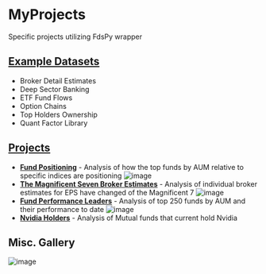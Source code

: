 # MyProjects
Specific projects utilizing FdsPy wrapper

## [Example Datasets](https://github.com/nurciuoli/MyProjects/tree/main/examples/datasets)
 - Broker Detail Estimates
 - Deep Sector Banking
 - ETF Fund Flows
 - Option Chains
 - Top Holders Ownership
 - Quant Factor Library

## [Projects](https://github.com/nurciuoli/MyProjects/tree/main/projects)
- [__Fund Positioning__](https://github.com/nurciuoli/FdsPy/tree/main/analysis/Top%20Fund%20Positioning) - Analysis of how the top funds by AUM relative to specific indices are positioning
![image](https://github.com/nurciuoli/FdsPy/assets/57609455/62541bf7-0494-4d49-8d1c-0a652f109d37)
- [__The Magnificent Seven Broker Estimates__](https://github.com/nurciuoli/FdsPy/tree/main/analysis/Broker%20Estimates) - Analysis of individual broker estimates for EPS have changed of the Magnificent 7
![image](https://github.com/nurciuoli/FdsPy/assets/57609455/bd4bc743-d0d3-448b-acf5-f499065a630e)
- [__Fund Performance Leaders__](https://github.com/nurciuoli/MyFdsProjects/tree/main/projects/Performance%20Leaders) - Analysis of top 250 funds by AUM and their performance to date
![image](https://github.com/nurciuoli/MyFdsProjects/assets/57609455/2fbc7f84-db56-47db-b064-1012e275d5ad)
- [__Nvidia Holders__](https://github.com/nurciuoli/FdsPy/tree/main/analysis/Nvidia%20Holder%20Analysis) - Analysis of Mutual funds that current hold Nvidia

## Misc. Gallery
![image](https://github.com/nurciuoli/MyFdsProjects/assets/57609455/1fce5fab-d67f-4808-b4aa-21ca5ca86a01)
